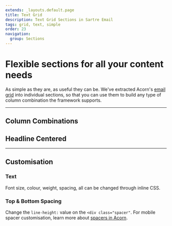 ```yaml
---
extends: _layouts.default.page
title: Text Grid
description: Text Grid Sections in Sartre Email
tags: grid, text, simple
order: 23
navigation:
  group: Sections
---
```


# Flexible sections for all your content needs

As simple as they are, as useful they can be. We've extracted Acorn's [email grid](https://thememountain.github.io/acorn/layout/grid.html) into individual sections, so that you can use them to build any type of column combination the framework supports.

---

## Column Combinations

## Headline Centered

---

## Customisation

### Text

Font size, colour, weight, spacing, all can be changed through inline CSS.

### Top & Bottom Spacing

Change the `line-height:` value on the `<div class="spacer"`. For mobile spacer customisation, learn more about [spacers in Acorn](https://thememountain.github.io/acorn/utilities/spacing.html).
